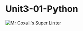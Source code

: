 # Unit3-01-Python
[![Mr Coxall's Super Linter](https://github.com/ICS3U-C-Programming-SantiagoH/Unit3-01-Python/workflows/Mr%20Coxall's%20Super%20Linter/badge.svg)](https://github.com/ICS3U-C-Programming-SantiagoH/Unit3-01-Python/actions/)

